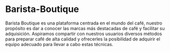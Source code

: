 # Barista-Boutique
Barista Boutique es una plataforma centrada en el mundo del café, nuestro propósito es dar a conocer las marcas más destacadas de café y facilitar su adquisición. Aspiramos compartir con nuestros usuarios diversos métodos para preparar café de alta calidad y ofrecerles la posibilidad de adquirir el equipo adecuado para llevar a cabo estas técnicas.
